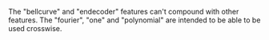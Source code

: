 The "bellcurve" and "endecoder" features can't compound with other features.
The "fourier", "one" and "polynomial" are intended to be able to be used crosswise.